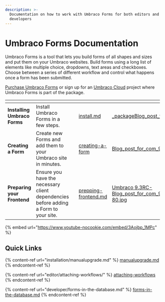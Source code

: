 ```yaml
---
description: >-
  Documentation on how to work with Umbraco Forms for both editors and
  developers
---
```


# Umbraco Forms Documentation

Umbraco Forms is a tool that lets you build forms of all shapes and sizes and put them on your Umbraco websites. Build forms using a long list of elements like multiple choice, dropdowns, text areas and checkboxes. Choose between a series of different workflow and control what happens once a form has been submitted.

[Purchase Umbraco Forms](https://umbraco.com/products/umbraco-forms/) or sign up for an [Umbraco Cloud](https://try.umbraco.com/) project where Umbraco Forms is part of the package.

<table data-view="cards"><thead><tr><th></th><th></th><th></th><th data-hidden data-card-target data-type="content-ref"></th><th data-hidden data-card-cover data-type="files"></th></tr></thead><tbody><tr><td><strong>Installing Umbraco Forms</strong></td><td>Install Umbraco Forms in a few steps.</td><td></td><td><a href="installation/install.md">install.md</a></td><td><a href=".gitbook/assets/_packageBlog_post_for_com_900x400px.png">_packageBlog_post_for_com_900x400px.png</a></td></tr><tr><td><strong>Creating a Form</strong></td><td>Create new Forms and add them to your Umbraco site in minutes.</td><td></td><td><a href="editor/creating-a-form/">creating-a-form</a></td><td><a href=".gitbook/assets/Blog_post_for_com_900x400px_1_8_7_.png">Blog_post_for_com_900x400px_1_8_7_.png</a></td></tr><tr><td><strong>Preparing your Frontend</strong></td><td>Ensure you have the necessary client dependencies before adding a Form to your site.</td><td></td><td><a href="developer/prepping-frontend.md">prepping-frontend.md</a></td><td><a href=".gitbook/assets/Umbraco 9.3RC- Blog_post_for_com_900x400px_1@2x-80.jpg">Umbraco 9.3RC- Blog_post_for_com_900x400px_1@2x-80.jpg</a></td></tr></tbody></table>

{% embed url="https://www.youtube-nocookie.com/embed/3Aojbp_1MPc" %}

## Quick Links

{% content-ref url="installation/manualupgrade.md" %}
[manualupgrade.md](installation/manualupgrade.md)
{% endcontent-ref %}

{% content-ref url="editor/attaching-workflows/" %}
[attaching-workflows](editor/attaching-workflows/)
{% endcontent-ref %}

{% content-ref url="developer/forms-in-the-database.md" %}
[forms-in-the-database.md](developer/forms-in-the-database.md)
{% endcontent-ref %}
